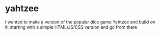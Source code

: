 # yahtzee
I wanted to make a version of the popular dice game Yahtzee and build on it, starting with a simple HTML/JS/CSS version and go from there
